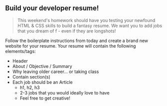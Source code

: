 ## Build your developer resume!

> This weekend's homework should have you testing your newfound HTML & CSS skills to build a fantasy resume. We want you to add jobs that you dream of f - even if they are longshots! 

Follow the boilerplate instructions from today and create a brand new website for your resume. Your resume will contain the following elements/tags:

* Header
* About / Objective / Summary
* Why leaving older career... or taking class
* Contain section(s)
* Each job should be an Article
	- h1, h2, h3
	- 2-3 jobs that you would ideally love to have
	- Feel free to get creative!